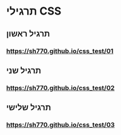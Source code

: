 # תרגילי CSS

## תרגיל ראשון

### https://sh770.github.io/css_test/01

## תרגיל שני

### https://sh770.github.io/css_test/02

## תרגיל שלישי

### https://sh770.github.io/css_test/03
